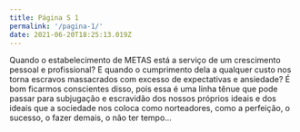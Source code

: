 ```yaml
---
title: Página S 1
permalink: '/pagina-1/'
date: 2021-06-20T18:25:13.019Z
---
```


Quando o estabelecimento de METAS está a serviço de um crescimento pessoal e profissional? E quando o cumprimento dela a qualquer custo nos torna escravos massacrados com excesso de expectativas e ansiedade? É bom ficarmos conscientes disso, pois essa é uma linha tênue que pode passar para subjugação e escravidão dos nossos próprios ideais e dos ideais que a sociedade nos coloca como norteadores, como a perfeição, o sucesso, o fazer demais, o não ter tempo…
